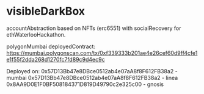 # visibleDarkBox
accountAbstraction based on NFTs (erc6551) with socialRecovery for ethWaterlooHackathon.

polygonMumbai deployedContract: https://mumbai.polygonscan.com/tx/0xf339333b201ae4e26cef60d9ff4cfe1e1f55f2dda268d1270fc7fd89c9d4ec9c

Deployed on:
0x57D13Bb47e8DBce0512ab4e07aA8f8F612FB38a2 - mumbai 
0x57D13Bb47e8DBce0512ab4e07aA8f8F612FB38a2 - linea
0x8AA9D0E1F0BF508184371D819D49790c2e325c00 - gnosis
